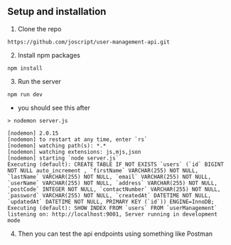 ## Setup and installation

1. Clone the repo 
```
https://github.com/joscript/user-management-api.git
```
2. Install npm packages 
```
npm install
```
3. Run the server
```
npm run dev
```
* you should see this after 
```
> nodemon server.js

[nodemon] 2.0.15
[nodemon] to restart at any time, enter `rs`
[nodemon] watching path(s): *.*
[nodemon] watching extensions: js,mjs,json
[nodemon] starting `node server.js`
Executing (default): CREATE TABLE IF NOT EXISTS `users` (`id` BIGINT NOT NULL auto_increment , `firstName` VARCHAR(255) NOT NULL, `lastName` VARCHAR(255) NOT NULL, `email` VARCHAR(255) NOT NULL, `userName` VARCHAR(255) NOT NULL, `address` VARCHAR(255) NOT NULL, `postCode` INTEGER NOT NULL, `contactNumber` VARCHAR(255) NOT NULL, `password` VARCHAR(255) NOT NULL, `createdAt` DATETIME NOT NULL, `updatedAt` DATETIME NOT NULL, PRIMARY KEY (`id`)) ENGINE=InnoDB;
Executing (default): SHOW INDEX FROM `users` FROM `userManagement`
listening on: http://localhost:9001, Server running in development mode
```
4. Then you can test the api endpoints using something like Postman
